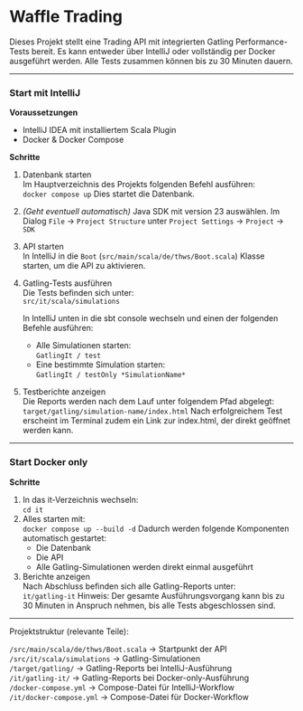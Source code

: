 # Waffle Trading

Dieses Projekt stellt eine Trading API mit integrierten Gatling
Performance-Tests bereit. Es kann entweder über IntelliJ oder vollständig per
Docker ausgeführt werden. Alle Tests zusammen können bis zu 30 Minuten dauern.

---

### Start mit IntelliJ

**Voraussetzungen**

- IntelliJ IDEA mit installiertem Scala Plugin
- Docker & Docker Compose

**Schritte**

1. Datenbank starten  
   Im Hauptverzeichnis des Projekts folgenden Befehl ausführen:  
   `docker compose up`
   Dies startet die Datenbank.

2. _(Geht eventuell automatisch)_ Java SDK mit version 23 auswählen. Im Dialog
   `File` -> `Project Structure` unter `Project Settings` -> `Project` -> `SDK`

3. API starten  
   In IntelliJ in die `Boot` (`src/main/scala/de/thws/Boot.scala`) Klasse starten, um die API zu aktivieren.

4. Gatling-Tests ausführen  
   Die Tests befinden sich unter:  
   `src/it/scala/simulations`

   In IntelliJ unten in die sbt console wechseln und einen der folgenden Befehle ausführen:

   - Alle Simulationen starten:  
      `GatlingIt / test`
   - Eine bestimmte Simulation starten:  
      `GatlingIt / testOnly *SimulationName*`

5. Testberichte anzeigen  
   Die Reports werden nach dem Lauf unter folgendem Pfad abgelegt:  
   `target/gatling/simulation-name/index.html`
   Nach erfolgreichem Test erscheint im Terminal zudem ein Link zur index.html, der direkt geöffnet werden kann.

---

### Start Docker only

**Schritte**

1. In das it-Verzeichnis wechseln:  
   `cd it`
2. Alles starten mit:  
   `docker compose up --build -d`
   Dadurch werden folgende Komponenten automatisch gestartet:
   - Die Datenbank
   - Die API
   - Alle Gatling-Simulationen werden direkt einmal ausgeführt
3. Berichte anzeigen  
   Nach Abschluss befinden sich alle Gatling-Reports unter:  
   `it/gatling-it`
   Hinweis: Der gesamte Ausführungsvorgang kann bis zu 30 Minuten in Anspruch nehmen, bis alle Tests abgeschlossen sind.

---

Projektstruktur (relevante Teile):

`/src/main/scala/de/thws/Boot.scala` -> Startpunkt der API  
`/src/it/scala/simulations` -> Gatling-Simulationen  
`/target/gatling/` -> Gatling-Reports bei IntelliJ-Ausführung  
`/it/gatling-it/` -> Gatling-Reports bei Docker-only-Ausführung  
`/docker-compose.yml` -> Compose-Datei für IntelliJ-Workflow  
`/it/docker-compose.yml` -> Compose-Datei für Docker-Workflow
